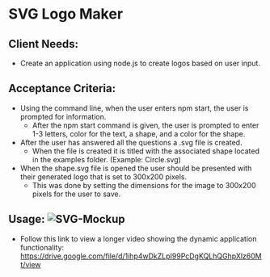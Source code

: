 # SVG Logo Maker

## Client Needs:
- Create an application using node.js to create logos based on user input.

## Acceptance Criteria:
- Using the command line, when the user enters npm start, the user is prompted for information.
    - After the npm start command is given, the user is prompted to enter 1-3 letters, color for the text, a shape, and a color for the shape.
- After the user has answered all the questions a .svg file is created.
    - When the file is created it is titled with the associated shape located in the examples folder. (Example: Circle.svg)
- When the shape.svg file is opened the user should be presented with their generated logo that is set to 300x200 pixels.
    - This was done by setting the dimensions for the image to 300x200 pixels for the user to save.


## Usage: ![SVG-Mockup](https://github.com/Bunde20/Object-Oriented-Programming-SVG-Logo-Maker/assets/135177057/26ee5c58-2652-42f9-b9a4-edd27f8b001c)


- Follow this link to view a longer video showing the dynamic application functionality: https://drive.google.com/file/d/1ihp4wDkZLpI99PcDgKQLhQGhpXlz60Mt/view


